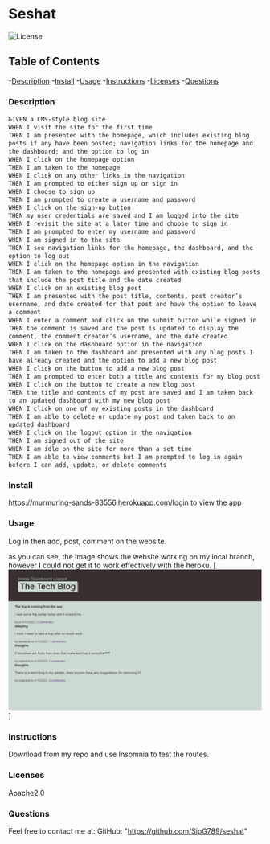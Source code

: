 # Seshat
  ![License](https://shields.io/badge/license-Apache2.0-blue.svg)

  ## Table of Contents
  -[Description](#description)
  -[Install](#install)
  -[Usage](#usage)
  -[Instructions](#instructions)
  -[Licenses](#licenses)
  -[Questions](#questions)


  ### Description
```
GIVEN a CMS-style blog site
WHEN I visit the site for the first time
THEN I am presented with the homepage, which includes existing blog posts if any have been posted; navigation links for the homepage and the dashboard; and the option to log in
WHEN I click on the homepage option
THEN I am taken to the homepage
WHEN I click on any other links in the navigation
THEN I am prompted to either sign up or sign in
WHEN I choose to sign up
THEN I am prompted to create a username and password
WHEN I click on the sign-up button
THEN my user credentials are saved and I am logged into the site
WHEN I revisit the site at a later time and choose to sign in
THEN I am prompted to enter my username and password
WHEN I am signed in to the site
THEN I see navigation links for the homepage, the dashboard, and the option to log out
WHEN I click on the homepage option in the navigation
THEN I am taken to the homepage and presented with existing blog posts that include the post title and the date created
WHEN I click on an existing blog post
THEN I am presented with the post title, contents, post creator’s username, and date created for that post and have the option to leave a comment
WHEN I enter a comment and click on the submit button while signed in
THEN the comment is saved and the post is updated to display the comment, the comment creator’s username, and the date created
WHEN I click on the dashboard option in the navigation
THEN I am taken to the dashboard and presented with any blog posts I have already created and the option to add a new blog post
WHEN I click on the button to add a new blog post
THEN I am prompted to enter both a title and contents for my blog post
WHEN I click on the button to create a new blog post
THEN the title and contents of my post are saved and I am taken back to an updated dashboard with my new blog post
WHEN I click on one of my existing posts in the dashboard
THEN I am able to delete or update my post and taken back to an updated dashboard
WHEN I click on the logout option in the navigation
THEN I am signed out of the site
WHEN I am idle on the site for more than a set time
THEN I am able to view comments but I am prompted to log in again before I can add, update, or delete comments
```

  ### Install
  https://murmuring-sands-83556.herokuapp.com/login to view the app

  ### Usage
  Log in then add, post, comment on the website.

as you can see, the image shows the website working on my local branch, however I could not get it to work effectively with the heroku. 
  [![image](./public/assets/tech-blog.png)]


  ### Instructions
  Download from my repo and use Insomnia to test the routes.

  ### Licenses 
  Apache2.0

  ### Questions
  Feel free to contact me at:
  GitHub: "https://github.com/SipG789/seshat"

